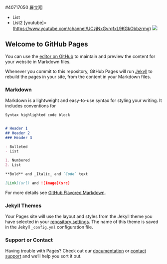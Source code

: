 #40717050 羅立翔
* List
* List2
[youtube]=(https://www.youtube.com/channel/UCzjNxGvrqfxL9KGkObbzrmg)
 ![](https://encrypted-tbn0.gstatic.com/images?q=tbn:ANd9GcQ3LQtl1cHK6bp1MDhcIBsXXlCp5IW0Z3w3kg&usqp=CAU)
## Welcome to GitHub Pages

You can use the [editor on GitHub](https://github.com/MonthYue/MonthYue.github.io/edit/main/README.md) to maintain and preview the content for your website in Markdown files.

Whenever you commit to this repository, GitHub Pages will run [Jekyll](https://jekyllrb.com/) to rebuild the pages in your site, from the content in your Markdown files.

### Markdown

Markdown is a lightweight and easy-to-use syntax for styling your writing. It includes conventions for

```markdown
Syntax highlighted code block


# Header 1
## Header 2
### Header 3

- Bulleted
- List

1. Numbered
2. List

**Bold** and _Italic_ and `Code` text

[Link](url) and ![Image](src)
```

For more details see [GitHub Flavored Markdown](https://guides.github.com/features/mastering-markdown/).

### Jekyll Themes

Your Pages site will use the layout and styles from the Jekyll theme you have selected in your [repository settings](https://github.com/MonthYue/MonthYue.github.io/settings). The name of this theme is saved in the Jekyll `_config.yml` configuration file.

### Support or Contact

Having trouble with Pages? Check out our [documentation](https://docs.github.com/categories/github-pages-basics/) or [contact support](https://support.github.com/contact) and we’ll help you sort it out.

